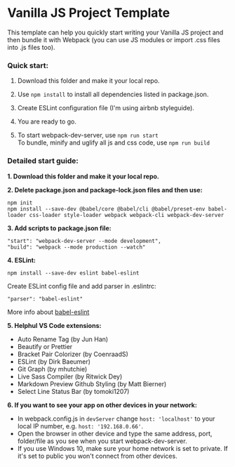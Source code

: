 # Vanilla JS Project Template

This template can help you quickly start writing your Vanilla JS project and then bundle it with Webpack (you can use JS modules or import .css files into .js files too).

### Quick start:

1. Download this folder and make it your local repo.

2. Use ```npm install``` to install all dependencies listed in package.json.

3. Create ESLint configuration file (I'm using airbnb styleguide).

4. You are ready to go.

6. To start webpack-dev-server, use ```npm run start```  
To bundle, minify and uglify all js and css code, use ```npm run build```

### Detailed start guide:

**1. Download this folder and make it your local repo.**

**2. Delete package.json and package-lock.json files and then use:**
```
npm init
npm install --save-dev @babel/core @babel/cli @babel/preset-env babel-loader css-loader style-loader webpack webpack-cli webpack-dev-server
```

**3. Add scripts to package.json file:**
```
"start": "webpack-dev-server --mode development",
"build": "webpack --mode production --watch"
```

**4. ESLint:**
```
npm install --save-dev eslint babel-eslint
```
Create ESLint config file and add parser in .eslintrc:
```
"parser": "babel-eslint"
```
More info about [babel-eslint](https://github.com/babel/babel-eslint)

**5. Helphul VS Code extensions:**
- Auto Rename Tag (by Jun Han)
- Beautify or Prettier
- Bracket Pair Colorizer (by CoenraadS)
- ESLint (by Dirk Baeumer)
- Git Graph (by mhutchie)
- Live Sass Compiler (by Ritwick Dey)
- Markdown Preview Github Styling (by Matt Bierner)
- Select Line Status Bar (by tomoki1207)

**6. If you want to see your app on other devices in your network:**
* In webpack.config.js in ```devServer``` change ```host: 'localhost'``` to your local IP number, e.g. ```host: '192.168.0.66'```.
* Open the browser in other device and type the same address, port, folder/file as you see when you start webpack-dev-server.
* If you use Windows 10, make sure your home network is set to private. If it's set to public you won't connect from other devices.
